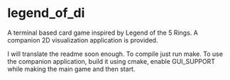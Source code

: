 # legend_of_di
A terminal based card game inspired by Legend of the 5 Rings. A companion 2D visualization application is provided.

I will translate the readme soon enough. To compile just run make. To use the companion application, build it using cmake, enable GUI_SUPPORT
while making the main game and then start.

